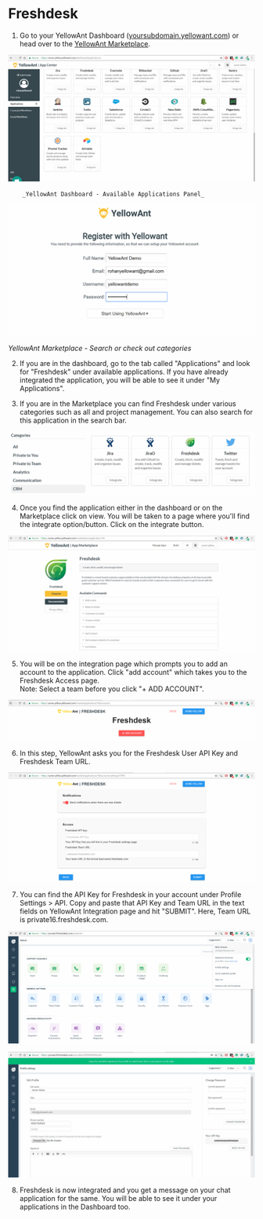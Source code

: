 # Freshdesk

1. Go to your YellowAnt Dashboard \([yoursubdomain.yellowant.com](https://github.com/yellowanthq/yellowant-help-center/tree/bdad19066023aa6a8b667a1d6f05b72945b49759/yoursubdomain.yellowant.com)\) or head over to the [YellowAnt Marketplace](https://www.yellowant.com/marketplace). 

![](../../.gitbook/assets/image%20%2863%29.png)

        _YellowAnt Dashboard - Available Applications Panel_

![](../../.gitbook/assets/image%20%28104%29.png)

_YellowAnt Marketplace - Search or check out categories_

2. If you are in the dashboard, go to the tab called "Applications" and look for "Freshdesk" under available applications. If you have already integrated the application, you will be able to see it under "My Applications".

3. If you are in the Marketplace you can find Freshdesk under various categories such as all and project management. You can also search for this application in the search bar.

![](../../.gitbook/assets/fresh1.png)

4. Once you find the application either in the dashboard or on the Marketplace click on view. You will be taken to a page where you'll find the integrate option/button. Click on the integrate button.  


![](../../.gitbook/assets/image%20%2826%29.png)

5. You will be on the integration page which prompts you to add an account to the application. Click "add account" which takes you to the Freshdesk Access page.  
Note: Select a team before you click "+ ADD ACCOUNT".  


![](../../.gitbook/assets/image%20%28128%29.png)

6. In this step, YellowAnt asks you for the Freshdesk User API Key and Freshdesk Team URL.  


![](../../.gitbook/assets/image%20%28132%29.png)

7. You can find the API Key for Freshdesk in your account under Profile Settings &gt; API. Copy and paste that API Key and Team URL in the text fields on YellowAnt Integration page and hit "SUBMIT". Here, Team URL is private16.freshdesk.com.  


![](../../.gitbook/assets/image%20%2884%29.png)

![](../../.gitbook/assets/image%20%2821%29.png)

8. Freshdesk is now integrated and you get a message on your chat application for the same. You will be able to see it under your applications in the Dashboard too.

